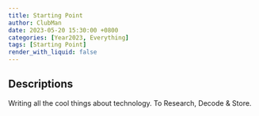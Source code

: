 ```yaml
---
title: Starting Point
author: ClubMan
date: 2023-05-20 15:30:00 +0800
categories: [Year2023, Everything]
tags: [Starting Point]
render_with_liquid: false
---
```


## Descriptions

Writing all the cool things about technology. To Research, Decode & Store.




